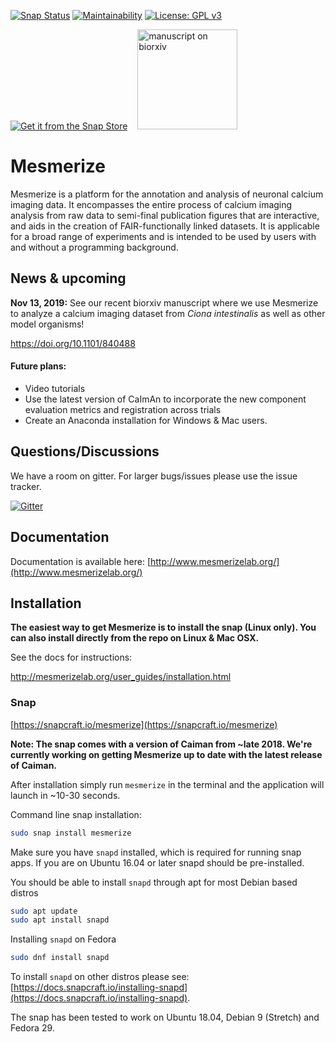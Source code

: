 [![Snap Status](https://build.snapcraft.io/badge/kushalkolar/MESmerize.svg)](https://build.snapcraft.io/user/kushalkolar/MESmerize) [![Maintainability](https://api.codeclimate.com/v1/badges/950e956456b688c0886e/maintainability)](https://codeclimate.com/github/kushalkolar/MESmerize/maintainability) [![License: GPL v3](https://img.shields.io/badge/License-GPLv3-blue.svg)](https://www.gnu.org/licenses/gpl-3.0)

[![Get it from the Snap Store](https://snapcraft.io/static/images/badges/en/snap-store-black.svg)](https://snapcraft.io/mesmerize) &nbsp;&nbsp;
<a href="https://doi.org/10.1101/840488">
<img src="https://www.biorxiv.org/sites/default/files/site_logo/bioRxiv_logo_homepage.png" alt="manuscript on biorxiv" width="160"/>
</a>

# Mesmerize

Mesmerize is a platform for the annotation and analysis of neuronal calcium imaging data. It encompasses the entire process of calcium imaging analysis from raw data to semi-final publication figures that are interactive, and aids in the creation of FAIR-functionally linked datasets. It is applicable for a broad range of experiments and is intended to be used by users with and without a programming background.

## News & upcoming

**Nov 13, 2019:** See our recent biorxiv manuscript where we use Mesmerize to analyze a calcium imaging dataset from *Ciona intestinalis* as well as other model organisms!

https://doi.org/10.1101/840488

#### Future plans:

- Video tutorials
- Use the latest version of CaImAn to incorporate the new component evaluation metrics and registration across trials
- Create an Anaconda installation for Windows & Mac users.

## Questions/Discussions

We have a room on gitter. For larger bugs/issues please use the issue tracker.

[![Gitter](https://badges.gitter.im/mesmerize_discussion/community.svg)](https://gitter.im/mesmerize_discussion/community?utm_source=badge&utm_medium=badge&utm_campaign=pr-badge)


## Documentation
Documentation is available here: [http://www.mesmerizelab.org/](http://www.mesmerizelab.org/)

## Installation

**The easiest way to get Mesmerize is to install the snap (Linux only). You can also install directly from the repo on Linux & Mac OSX.**

See the docs for instructions:

http://mesmerizelab.org/user_guides/installation.html

### Snap
[https://snapcraft.io/mesmerize](https://snapcraft.io/mesmerize)

**Note: The snap comes with a version of Caiman from ~late 2018. We're currently working on getting Mesmerize up to date with the latest release of Caiman.**

After installation simply run `mesmerize` in the terminal and the application will launch in ~10-30 seconds.

Command line snap installation:
```bash
sudo snap install mesmerize
```
Make sure you have `snapd` installed, which is required for running snap apps.
If you are on Ubuntu 16.04 or later snapd should be pre-installed.

You should be able to install `snapd` through apt for most Debian based distros
```bash
sudo apt update
sudo apt install snapd
```

Installing `snapd` on Fedora
```bash
sudo dnf install snapd
```

To install `snapd` on other distros please see: [https://docs.snapcraft.io/installing-snapd](https://docs.snapcraft.io/installing-snapd).

The snap has been tested to work on Ubuntu 18.04, Debian 9 (Stretch) and Fedora 29.

